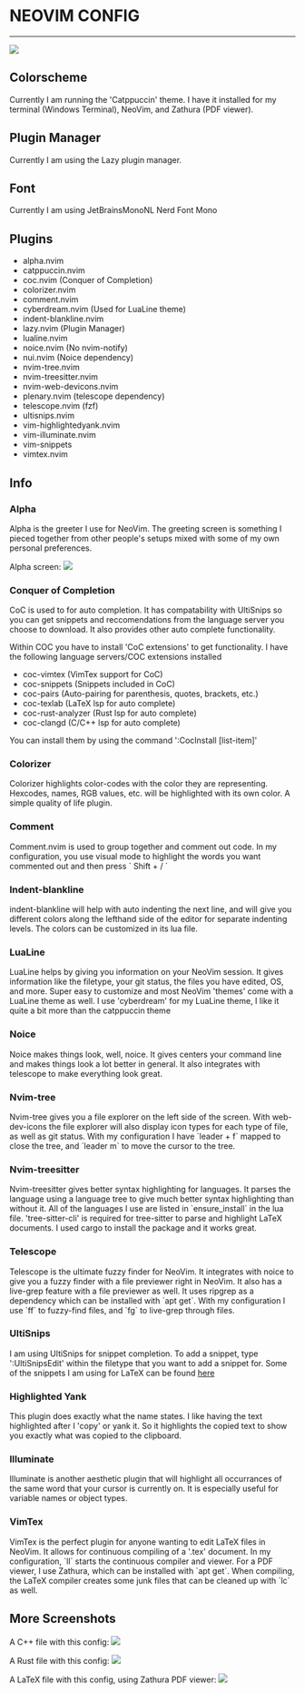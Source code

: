 # NEOVIM CONFIG

------------------

<img src="https://github.com/EthanGilles/nvim/blob/f713dc8d368f7091503ebd86c037e73c6132b973/pictures/demo.gif">

<h2>Colorscheme</h2>

Currently I am running the 'Catppuccin' theme. I have it installed for 
my terminal (Windows Terminal), NeoVim, and Zathura (PDF viewer).

<h2>Plugin Manager</h2>

Currently I am using the Lazy plugin manager.

<h2>Font</h2>

Currently I am using JetBrainsMonoNL Nerd Font Mono

<h2>Plugins</h2>
<ul>
    <li>alpha.nvim</li>
    <li>catppuccin.nvim</li>
    <li>coc.nvim (Conquer of Completion)</li>
    <li>colorizer.nvim</li>
    <li>comment.nvim</li>
    <li>cyberdream.nvim (Used for LuaLine theme)</li>
    <li>indent-blankline.nvim</li>
    <li>lazy.nvim (Plugin Manager)</li>
    <li>lualine.nvim</li>
    <li>noice.nvim (No nvim-notify)</li>
    <li>nui.nvim (Noice dependency)</li>
    <li>nvim-tree.nvim</li>
    <li>nvim-treesitter.nvim</li>
    <li>nvim-web-devicons.nvim</li>
    <li>plenary.nvim (telescope dependency)</li>
    <li>telescope.nvim (fzf)</li>
    <li>ultisnips.nvim </li>
    <li>vim-highlightedyank.nvim</li>
    <li>vim-illuminate.nvim</li>
    <li>vim-snippets</li>
    <li>vimtex.nvim</li>
</ul>

<h2>Info</h2>

<h3>Alpha</h3>
Alpha is the greeter I use for NeoVim. The greeting screen is something I pieced together
from other people's setups mixed with some of my own personal preferences. 

Alpha screen:
<img src='https://github.com/EthanGilles/nvim/blob/f7fc603b255dad1895f9f00f541ced29b0e14a91/pictures/alpha.png'>

<h3>Conquer of Completion</h3>
CoC is used to for auto completion. It has compatability with UltiSnips so you can get 
snippets and reccomendations from the language server you choose to download. It also provides
other auto complete functionality.

Within COC you have to install 'CoC extensions' to get functionality.
I have the following language servers/COC extensions installed
<ul>
    <li>coc-vimtex  (VimTex support for CoC)</li>
    <li>coc-snippets (Snippets included in CoC)</li>
    <li>coc-pairs (Auto-pairing for parenthesis, quotes, brackets, etc.)</li>
    <li>coc-texlab (LaTeX lsp for auto complete)</li>
    <li>coc-rust-analyzer (Rust lsp for auto complete)</li>
    <li>coc-clangd (C/C++ lsp for auto complete)</li>
</ul>

You can install them by using the command ':CocInstall [list-item]'

<h3>Colorizer</h3>
Colorizer highlights color-codes with the color they are representing. Hexcodes, names, RGB values,
etc. will be highlighted with its own color. A simple quality of life plugin.

<h3>Comment</h3>
Comment.nvim is used to group together and comment out code. In my configuration, you use
visual mode to highlight the words you want commented out and then press ` Shift + / `

<h3>Indent-blankline</h3>
indent-blankline will help with auto indenting the next line, and will give you different colors
along the lefthand side of the editor for separate indenting levels. The colors can be customized
in its lua file.

<h3>LuaLine</h3>
LuaLine helps by giving you information on your NeoVim session. It gives information like the
filetype, your git status, the files you have edited, OS, and more. Super easy to customize and
most NeoVim 'themes' come with a LuaLine theme as well. I use 'cyberdream' for my LuaLine theme,
I like it quite a bit more than the catppuccin theme

<h3>Noice</h3>
Noice makes things look, well, noice. It gives centers your command line and makes things look
a lot better in general. It also integrates with telescope to make everything look great.

<h3>Nvim-tree</h3>
Nvim-tree gives you a file explorer on the left side of the screen. With web-dev-icons the file
explorer will also display icon types for each type of file, as well as git status. With my
configuration I have `leader + f` mapped to close the tree, and `leader m` to move the cursor
to the tree.

<h3>Nvim-treesitter</h3>
Nvim-treesitter gives better syntax highlighting for languages. It parses the language using a 
language tree to give much better syntax highlighting than without it. All of the languages I use
are listed in `ensure_install` in the lua file. 'tree-sitter-cli' is required for tree-sitter to
parse and highlight LaTeX documents. I used cargo to install the package and it works great.

<h3>Telescope</h3>
Telescope is the ultimate fuzzy finder for NeoVim. It integrates with noice to give you a fuzzy 
finder with a file previewer right in NeoVim. It also has a live-grep feature with a file previewer
as well. It uses ripgrep as a dependency which can be installed with `apt get`. With my configuration
I use `<leader>ff` to fuzzy-find files, and `<leader>fg` to live-grep through files.

<h3>UltiSnips</h3>

I am using UltiSnips for snippet completion.
To add a snippet, type ':UltiSnipsEdit' within the filetype that you want to add a snippet for.
Some of the snippets I am using for LaTeX can be found <a href='https://castel.dev/post/lecture-notes-1/'>here</a>

<h3>Highlighted Yank</h3>
This plugin does exactly what the name states. I like having the text highlighted after I 'copy' 
or yank it. So it highlights the copied text to show you exactly what was copied to the clipboard.

<h3>Illuminate</h3>
Illuminate is another aesthetic plugin that will highlight all occurrances of the same word that
your cursor is currently on. It is especially useful for variable names or object types.

<h3>VimTex</h3>
VimTex is the perfect plugin for anyone wanting to edit LaTeX files in NeoVim. It allows for
continuous compiling of a '.tex' document. In my configuration, `<leader>ll` starts the continuous
compiler and viewer. For a PDF viewer, I use Zathura, which can be installed with `apt get`. 
When compiling, the LaTeX compiler creates some junk files that can be cleaned up with `<leader>lc` as well.

<h2>More Screenshots</h2>

A C++ file with this config:
<img src="https://github.com/EthanGilles/nvim/blob/36bc6266a08a117f7190891209028ad966350c63/pictures/cpp.png">

A Rust file with this config:
<img src="https://github.com/EthanGilles/nvim/blob/36bc6266a08a117f7190891209028ad966350c63/pictures/rust.png">

A LaTeX file with this config, using Zathura PDF viewer:
<img src="https://github.com/EthanGilles/nvim/blob/36bc6266a08a117f7190891209028ad966350c63/pictures/latex.png">

